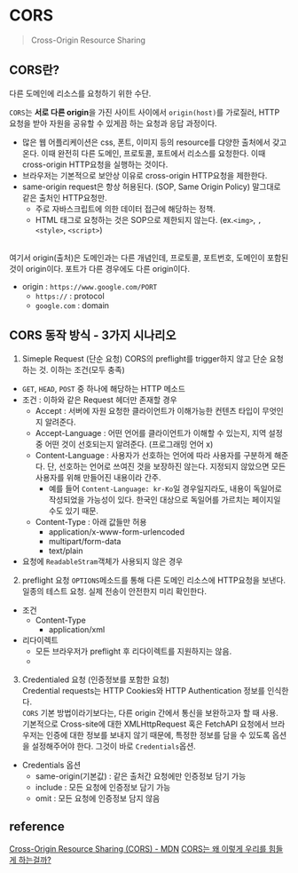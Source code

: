 # CORS
> Cross-Origin Resource Sharing

## CORS란?
다른 도메인에 리소스를 요청하기 위한 수단.   

`CORS`는 **서로 다른 origin**을 가진 사이트 사이에서 `origin(host)`를 가로질러, HTTP 요청을 받아 자원을 공유할 수 있게끔 하는 요청과 응답 과정이다.    

* 많은 웹 어플리케이션은 css, 폰트, 이미지 등의 resource를 댜양한 출처에서 갖고 온다. 이때 완전히 다른 도메인, 프로토콜, 포트에서 리소스를 요청한다. 이때 cross-origin HTTP요청을 실행하는 것이다.    
* 브라우저는 기본적으로 보안상 이유로 cross-origin HTTP요청을 제한한다.   
* same-origin request은 항상 허용된다. (SOP, Same Origin Policy) 말그대로 같은 출처인 HTTP요청만. 
    - 주로 자바스크립트에 의한 데이터 접근에 해당하는 정책.
    - HTML 태그로 요청하는 것은 SOP으로 제한되지 않는다. (ex.`<img>`, `,<style>`, `<script>`)
<br/>
여기서 origin(출처)은 도메인과는 다른 개념인데, 프로토콜, 포트번호, 도메인이 포함된 것이 origin이다.   
포트가 다른 경우에도 다른 origin이다.   

* origin : `https://www.google.com/PORT`
    - `https://` : protocol
    - `google.com` : domain

## CORS 동작 방식 - 3가지 시나리오
1. Simeple Request (단순 요청)
CORS의 preflight를 trigger하지 않고 단순 요청하는 것. 이하는 조건(모두 충족)
* `GET`, `HEAD`, `POST` 중 하나에 해당하는 HTTP 메소드
* 조건 : 이하와 같은 Request 헤더만 존재할 경우
    - Accept : 서버에 자원 요청한 클라이언트가 이해가능한 컨텐츠 타입이 무엇인지 알려준다. 
    - Accept-Language : 어떤 언어를 클라이언트가 이해할 수 있는지, 지역 설정 중 어떤 것이 선호되는지 알려준다. (프로그래밍 언어 x)
    - Content-Language : 사용자가 선호하는 언어에 따라 사용자를 구분하게 해준다. 단, 선호하는 언어로 쓰여진 것을 보장하진 않는다. 지정되지 않았으면 모든 사용자를 위해 만들어진 내용이라 간주.
        - 예를 들어 `Content-Language: kr-Ko`일 경우일지라도, 내용이 독일어로 작성되었을 가능성이 있다. 한국인 대상으로 독일어를 가르치는 페이지일 수도 있기 때문.
    - Content-Type : 아래 값들만 허용
        - application/x-www-form-urlencoded
        - multipart/form-data
        - text/plain
* 요청에 `ReadableStram`객체가 사용되지 않은 경우

2. preflight 요청
`OPTIONS`메소드를 통해 다른 도메인 리소스에 HTTP요청을 보낸다. 일종의 테스트 요청. 실제 전송이 안전한지 미리 확인한다.   

* 조건 
    - Content-Type 
        - application/xml
* 리다이렉트
    - 모든 브라우저가 preflight 후 리다이렉트를 지원하지는 않음.
    - 
3. Credentialed 요청 (인증정보를 포함한 요청)    
Credential requests는 HTTP Cookies와 HTTP Authentication 정보를 인식한다.   
`CORS` 기본 방법이라기보다는, 다른 origin 간에서 통신을 보완하고자 할 때 사용.   
기본적으로 Cross-site에 대한 XMLHttpRequest 혹은 FetchAPI 요청에서 브라우저는 인증에 대한 정보를 보내지 않기 때문에, 특정한 정보를 담을 수 있도록 옵션을 설정해주어야 한다. 그것이 바로 `Credentials`옵션.   

* Credentials 옵션
    - same-origin(기본값) : 같은 출처간 요청에만 인증정보 담기 가능
    - include : 모든 요청에 인증정보 담기 가능
    - omit : 모든 요청에 인증정보 담지 않음

## reference
[Cross-Origin Resource Sharing (CORS) - MDN](https://developer.mozilla.org/en-US/docs/Web/HTTP/CORS])
[CORS는 왜 이렇게 우리를 힘들게 하는걸까?](https://evan-moon.github.io/2020/05/21/about-cors/)